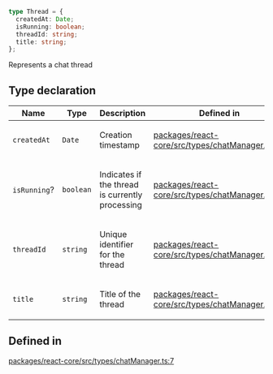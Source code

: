 ```ts
type Thread = {
  createdAt: Date;
  isRunning: boolean;
  threadId: string;
  title: string;
};
```

Represents a chat thread

## Type declaration

<table>
<thead>
<tr>
<th>Name</th>
<th>Type</th>
<th>Description</th>
<th>Defined in</th>
</tr>
</thead>
<tbody>
<tr>
<td>

`createdAt`

</td>
<td>

`Date`

</td>
<td>

Creation timestamp

</td>
<td>

[packages/react-core/src/types/chatManager.ts:13](https://github.com/thesysdev/crayonai/blob/7dc7bf9ad93dbd5ed62d55332e6a7a3cdb656cdf/frontend-sdk/packages/react-core/src/types/chatManager.ts#L13)

</td>
</tr>
<tr>
<td>

`isRunning`?

</td>
<td>

`boolean`

</td>
<td>

Indicates if the thread is currently processing

</td>
<td>

[packages/react-core/src/types/chatManager.ts:15](https://github.com/thesysdev/crayonai/blob/7dc7bf9ad93dbd5ed62d55332e6a7a3cdb656cdf/frontend-sdk/packages/react-core/src/types/chatManager.ts#L15)

</td>
</tr>
<tr>
<td>

`threadId`

</td>
<td>

`string`

</td>
<td>

Unique identifier for the thread

</td>
<td>

[packages/react-core/src/types/chatManager.ts:9](https://github.com/thesysdev/crayonai/blob/7dc7bf9ad93dbd5ed62d55332e6a7a3cdb656cdf/frontend-sdk/packages/react-core/src/types/chatManager.ts#L9)

</td>
</tr>
<tr>
<td>

`title`

</td>
<td>

`string`

</td>
<td>

Title of the thread

</td>
<td>

[packages/react-core/src/types/chatManager.ts:11](https://github.com/thesysdev/crayonai/blob/7dc7bf9ad93dbd5ed62d55332e6a7a3cdb656cdf/frontend-sdk/packages/react-core/src/types/chatManager.ts#L11)

</td>
</tr>
</tbody>
</table>

## Defined in

[packages/react-core/src/types/chatManager.ts:7](https://github.com/thesysdev/crayonai/blob/7dc7bf9ad93dbd5ed62d55332e6a7a3cdb656cdf/frontend-sdk/packages/react-core/src/types/chatManager.ts#L7)

